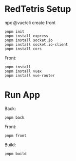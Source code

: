 # RedTetris Setup

npx @vue/cli create front

```
pnpm init
pnpm install express
pnpm install socket.io
pnpm install socket.io-client
pnpm install cors
```

Front:
```
pnpm install
pnpm install vuex
pnpm install vue-router
```

# Run App

Back:
```
pnpm back
```
Front:
```
pnpm front
```

Build:
```
pnpm build
```